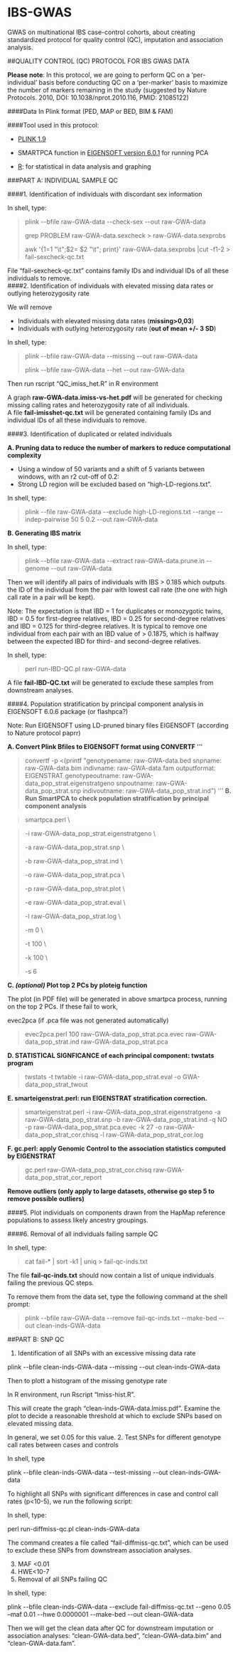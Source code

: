 # IBS-GWAS
GWAS on multinational IBS case-control cohorts, about creating standardized protocol for quality control (QC), imputation and association analysis.

##QUALITY CONTROL (QC) PROTOCOL FOR IBS GWAS DATA

**Please note**: In this protocol, we are going to perform QC on a ‘per-individual’ basis before conducting QC on a ‘per-marker’ basis to maximize the number of markers remaining in the study (suggested by Nature Protocols. 2010, DOI: 10.1038/nprot.2010.116, PMID: 21085122)

####Data
In Plink format (PED, MAP or BED, BIM & FAM)

####Tool used in this protocol:

  * [PLINK 1.9](https://www.cog-genomics.org/plink2)
  
  * SMARTPCA function in [EIGENSOFT version 6.0.1](http://www.hsph.harvard.edu/alkes-price/software/) for running PCA 
  
  * [R](http://cran.r-project.org/): for statistical in data analysis and graphing 

###PART A: INDIVIDUAL SAMPLE QC

####1. Identification of individuals with discordant sex information

  In shell, type:
>plink --bfile raw-GWA-data --check-sex --out raw-GWA-data 
>
>grep PROBLEM raw-GWA-data.sexcheck > raw-GWA-data.sexprobs 
>
>awk '{$1=$1 "\t";$2= $2 "\t"; print}' raw-GWA-data.sexprobs |cut -f1-2 > fail-sexcheck-qc.txt

 File “fail-sexcheck-qc.txt” contains family IDs and individual IDs of all these individuals to remove.    
####2. Identification of individuals with elevated missing data rates or outlying heterozygosity rate

 We will remove

 * Individuals with elevated missing data rates (__missing>0,03__) 
 * Individuals with outlying heterozygosity rate (__out of mean +/- 3 SD__)

 In shell, type:
>plink --bfile raw-GWA-data --missing --out raw-GWA-data 
>
>plink --bfile raw-GWA-data --het --out raw-GWA-data 

 Then run rscript “QC_imiss_het.R” in R environment

 A graph **raw-GWA-data.imiss-vs-het.pdf** will be generated for checking missing calling rates and heterozygosity rate of all individuals.  
 A file **fail-imisshet-qc.txt** will be generated containing family IDs and individual IDs of all these individuals to remove.    

####3. Identification of duplicated or related individuals

**A. Pruning data to reduce the number of markers to reduce computational complexity**

 * Using a window of 50 variants and a shift of 5 variants between windows, with an r2 cut-off of 0.2:  
 * Strong LD region will be excluded based on “high-LD-regions.txt”.
 
In shell, type:
>plink --file raw-GWA-data --exclude high-LD-regions.txt --range --indep-pairwise 50 5 0.2 --out raw-GWA-data

**B. Generating IBS matrix**

 In shell, type:
>plink --bfile raw-GWA-data --extract raw-GWA-data.prune.in --genome --out raw-GWA-data

 Then we will identify all pairs of individuals with IBS > 0.185 which outputs the ID of the individual from the pair with lowest call rate (the one with high call rate in a pair will be kept).  

 Note:  The expectation is that IBD = 1 for duplicates or monozygotic twins, IBD = 0.5 for first-degree relatives, IBD = 0.25 for second-degree relatives and IBD = 0.125 for third-degree relatives.  It is typical to remove one individual from each pair with an IBD value of > 0.1875, which is halfway between the expected IBD for third- and second-degree relatives.

 In shell, type:
>perl run-IBD-QC.pl raw-GWA-data

 A file **fail-IBD-QC.txt** will be generated to exclude these samples from downstream analyses.

####4. Population stratification by principal component analysis in EIGENSOFT 6.0.6 package (or flashpca?)

Note: Run EIGENSOFT using LD-pruned binary files
EIGENSOFT (according to Nature protocol paprr)

**A. Convert Plink Bfiles to EIGENSOFT format using CONVERTF**
'''
>convertf -p <(printf "genotypename: raw-GWA-data.bed
>snpname: raw-GWA-data.bim
>indivname: raw-GWA-data.fam
>outputformat: EIGENSTRAT
>genotypeoutname: raw-GWA-data_pop_strat.eigenstratgeno
>snpoutname: raw-GWA-data_pop_strat.snp
>indivoutname: raw-GWA-data_pop_strat.ind")
'''
**B. Run SmartPCA to check population stratification by principal component analysis**


>smartpca.perl \

>-i raw-GWA-data_pop_strat.eigenstratgeno \
>
>-a raw-GWA-data_pop_strat.snp \
>
>-b raw-GWA-data_pop_strat.ind \
>
>-o raw-GWA-data_pop_strat.pca \
>
>-p raw-GWA-data_pop_strat.plot \
>
>-e raw-GWA-data_pop_strat.eval \
>
>-l raw-GWA-data_pop_strat.log \
>
>-m 0 \
>
>-t 100 \
>
>-k 100 \
>
>-s 6

**C. *(optional)* Plot top 2 PCs by ploteig function**

The plot (in PDF file) will be generated in above smartpca process, running on the top 2 PCs.  If these fail to work,  

evec2pca (if .pca file was not generated automatically)

>evec2pca.perl 100 raw-GWA-data_pop_strat.pca.evec raw-GWA-data_pop_strat.ind raw-GWA-data_pop_strat.pca

**D. STATISTICAL SIGNFICANCE of each principal component: twstats program**

>twstats -t twtable -i raw-GWA-data_pop_strat.eval -o GWA-data_pop_strat_twout

**E. smarteigenstrat.perl: run EIGENSTRAT stratification correction.**  


>smarteigenstrat.perl -i raw-GWA-data_pop_strat.eigenstratgeno -a raw-GWA-data_pop_strat.snp -b raw-GWA-data_pop_strat.ind -q NO -p raw-GWA-data_pop_strat.pca.evec -k 27 -o raw-GWA-data_pop_strat_cor.chisq -l raw-GWA-data_pop_strat_cor.log

**F. gc.perl: apply Genomic Control to the association statistics computed by EIGENSTRAT**

>gc.perl raw-GWA-data_pop_strat_cor.chisq raw-GWA-data_pop_strat_cor_report

**Remove outliers (only apply to large datasets, otherwise go step 5  to remove possible outliers)**


####5. Plot individuals on components drawn from the HapMap reference populations to assess likely ancestry groupings.


####6. Removal of all individuals failing sample QC

In shell, type:
>cat fail-* | sort -k1 | uniq > fail-qc-inds.txt

The file **fail-qc-inds.txt** should now contain a list of unique individuals failing the previous QC steps. 

To remove them from the data set, type the following command at the shell prompt:

>plink --bfile raw-GWA-data --remove fail-qc-inds.txt --make-bed --out clean-inds-GWA-data


##PART B: SNP QC

1. Identification of all SNPs with an excessive missing data rate

plink --bfile clean-inds-GWA-data --missing --out clean-inds-GWA-data


Then to plott a histogram of the missing genotype rate 

In R environment,  run Rscript “lmiss-hist.R”.

This will create the graph “clean-inds-GWA-data.lmiss.pdf”.  Examine the plot to decide a reasonable threshold at which to exclude SNPs based on elevated missing data.  

In general, we set 0.05 for this value.
2. Test SNPs for different genotype call rates between cases and controls

In shell, type

plink --bfile clean-inds-GWA-data --test-missing --out clean-inds-GWA-data

To highlight all SNPs with significant differences in case and control call rates (p<10-5), we run the following script:  

In shell, type:

perl run-diffmiss-qc.pl clean-inds-GWA-data

The command creates a file called “fail-diffmiss-qc.txt”, which can be used to exclude these SNPs from downstream association analyses.

3.  MAF <0.01
4.  HWE<10-7
5. Removal of all SNPs failing QC

In shell, type:

plink --bfile clean-inds-GWA-data --exclude fail-diffmiss-qc.txt --geno 0.05 –maf 0.01 --hwe 0.0000001 --make-bed --out clean-GWA-data


Then we will get the clean data after QC for downstream imputation or association analyses: “clean-GWA-data.bed”, “clean-GWA-data.bim” and “clean-GWA-data.fam”. 
